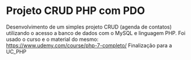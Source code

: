 # Projeto CRUD PHP com PDO

Desenvolvimento de um simples projeto CRUD (agenda de contatos) utilizando o acesso a banco de dados com o MySQL e linguagem PHP.
Foi usado o curso e o material do mesmo: https://www.udemy.com/course/php-7-completo/
Finalização para a UC_PHP
